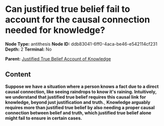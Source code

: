 # Can justified true belief fail to account for the causal connection needed for knowledge?

**Node Type:** antithesis
**Node ID:** ddb83041-6ff0-4aca-be46-e542114cf231
**Depth:** 2
**Terminal:** No

**Parent:** [Justified True Belief Account of Knowledge](justified-true-belief-account-of-knowledge.md)

## Content

**Suppose we have a situation where a person knows a fact due to a direct causal connection, like seeing raindrops to know it's raining. Intuitively, we understand that justified true belief requires this causal link for knowledge, beyond just justification and truth.**, **Knowledge arguably requires more than justified true belief by also needing a proper causal connection between belief and truth, which justified true belief alone might fail to ensure in certain cases.**
